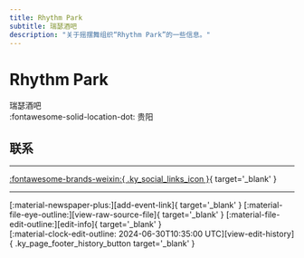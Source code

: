 ```yaml
---
title: Rhythm Park
subtitle: 瑞瑟酒吧
description: "关于摇摆舞组织“Rhythm Park”的一些信息。"
---
```


# Rhythm Park

瑞瑟酒吧  
:fontawesome-solid-location-dot: 贵阳  


## 联系


---

 [:fontawesome-brands-weixin:{ .ky_social_links_icon }](# "RHYTHM 瑞瑟酒吧"){ target='_blank' }

---

<div class="ky_page_footer" markdown>
<div class="ky_page_footer_trailing" markdown="span">
[:material-newspaper-plus:][add-event-link]{ target='_blank' }
[:material-file-eye-outline:][view-raw-source-file]{ target='_blank' }
[:material-file-edit-outline:][edit-info]{ target='_blank' }
</div>
<div class="ky_page_footer_leading" markdown="span">
[:material-clock-edit-outline: 2024-06-30T10:35:00 UTC][view-edit-history]{ .ky_page_footer_history_button target='_blank' }
</div>
</div>

[add-event-link]: https://github.com/swingdance/events/issues/new?assignees=&labels=add+event&projects=&template=02-add_entity.yml&title=%5Bzh_CN%5D%20Add%20Event%3A%20%3CName%3E&region=zh_CN&province=Guizhou&city=Guiyang&org_id=rhythm-park "添加活动"
[view-raw-source-file]: https://github.com/swingdance/orgs/blob/main/zh_CN/rhythm-park.json "查看原始源文件"
[edit-info]: https://github.com/swingdance/orgs/issues/new?assignees=&labels=update+org&projects=&template=03-update_entity.yml&title=%5Bzh_CN%5D%20Update%20Org%3A%20Rhythm%20Park&region=zh_CN&id=rhythm-park&name=Rhythm%20Park "编辑信息"

[view-edit-history]: https://github.com/swingdance/orgs/commits/main/zh_CN/rhythm-park.json "查看编辑历史"

